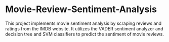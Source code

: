 # Movie-Review-Sentiment-Analysis
This project implements movie sentiment analysis by scraping reviews and ratings from the IMDB website. It utilizes the VADER sentiment analyzer and decision tree and SVM classifiers to predict the sentiment of movie reviews.
